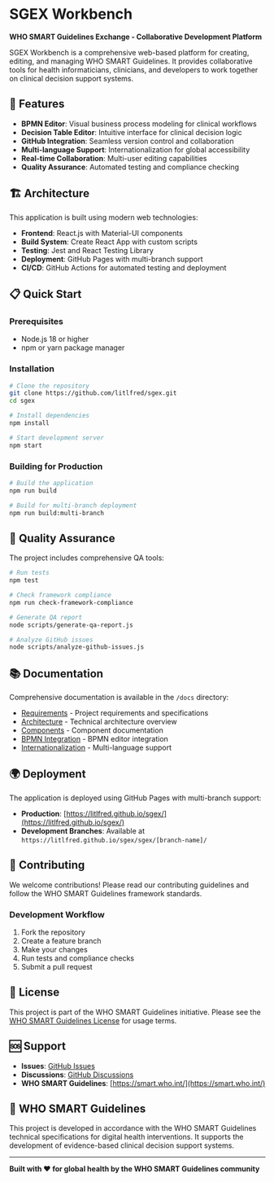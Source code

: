 # SGEX Workbench

**WHO SMART Guidelines Exchange - Collaborative Development Platform**

SGEX Workbench is a comprehensive web-based platform for creating, editing, and managing WHO SMART Guidelines. It provides collaborative tools for health informaticians, clinicians, and developers to work together on clinical decision support systems.

## 🚀 Features

- **BPMN Editor**: Visual business process modeling for clinical workflows
- **Decision Table Editor**: Intuitive interface for clinical decision logic
- **GitHub Integration**: Seamless version control and collaboration
- **Multi-language Support**: Internationalization for global accessibility
- **Real-time Collaboration**: Multi-user editing capabilities
- **Quality Assurance**: Automated testing and compliance checking

## 🏗️ Architecture

This application is built using modern web technologies:
- **Frontend**: React.js with Material-UI components
- **Build System**: Create React App with custom scripts
- **Testing**: Jest and React Testing Library
- **Deployment**: GitHub Pages with multi-branch support
- **CI/CD**: GitHub Actions for automated testing and deployment

## 📋 Quick Start

### Prerequisites
- Node.js 18 or higher
- npm or yarn package manager

### Installation
```bash
# Clone the repository
git clone https://github.com/litlfred/sgex.git
cd sgex

# Install dependencies
npm install

# Start development server
npm start
```

### Building for Production
```bash
# Build the application
npm run build

# Build for multi-branch deployment
npm run build:multi-branch
```

## 🧪 Quality Assurance

The project includes comprehensive QA tools:

```bash
# Run tests
npm test

# Check framework compliance
npm run check-framework-compliance

# Generate QA report
node scripts/generate-qa-report.js

# Analyze GitHub issues
node scripts/analyze-github-issues.js
```

## 📚 Documentation

Comprehensive documentation is available in the `/docs` directory:

- [Requirements](docs/requirements.md) - Project requirements and specifications
- [Architecture](docs/solution-architecture.md) - Technical architecture overview
- [Components](docs/dak-components.md) - Component documentation
- [BPMN Integration](docs/bpmn-integration.md) - BPMN editor integration
- [Internationalization](docs/internationalization.md) - Multi-language support

## 🌍 Deployment

The application is deployed using GitHub Pages with multi-branch support:

- **Production**: [https://litlfred.github.io/sgex/](https://litlfred.github.io/sgex/)
- **Development Branches**: Available at `https://litlfred.github.io/sgex/sgex/[branch-name]/`

## 🤝 Contributing

We welcome contributions! Please read our contributing guidelines and follow the WHO SMART Guidelines framework standards.

### Development Workflow
1. Fork the repository
2. Create a feature branch
3. Make your changes
4. Run tests and compliance checks
5. Submit a pull request

## 📄 License

This project is part of the WHO SMART Guidelines initiative. Please see the [WHO SMART Guidelines License](https://smart.who.int/) for usage terms.

## 🆘 Support

- **Issues**: [GitHub Issues](https://github.com/litlfred/sgex/issues)
- **Discussions**: [GitHub Discussions](https://github.com/litlfred/sgex/discussions)
- **WHO SMART Guidelines**: [https://smart.who.int/](https://smart.who.int/)

## 🏥 WHO SMART Guidelines

This project is developed in accordance with the WHO SMART Guidelines technical specifications for digital health interventions. It supports the development of evidence-based clinical decision support systems.

---

**Built with ❤️ for global health by the WHO SMART Guidelines community**